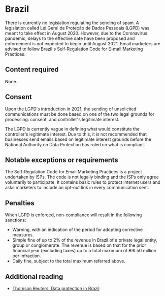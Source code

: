 # Brazil
There is currently no legislation regulating the sending of spam. A legislation called Lei Geral de Proteção de Dados Pessoais (LGPD) was meant to take effect in August 2020. However, due to the Coronavirus pandemic, delays to the effective date have been proposed and enforcement is not expected to begin until August 2021. Email marketers are advised to follow Brazil's Self-Regulation Code for E-mail Marketing Practices.

## Content required
None.

## Consent
Upon the LGPD's introduction in 2021, the sending of unsolicited communications must be done based on one of the two legal grounds for processing: consent, and controller's legitimate interest.

The LGPD is currently vague in defining what would constitute the controller's legitimate interest. Due to this, it is not recommended that businesses send emails based on legitimate interest grounds before the National Authority on Data Protection has ruled on what is compliant.

## Notable exceptions or requirements
The Self-Regulation Code for Email Marketing Practices is a project undertaken by ISPs. The code is not legally binding and the ISPs only agree voluntarily to participate. It contains basic rules to protect internet users and asks marketers to include an opt-out link in every communication sent.

## Penalties
When LGPD is enforced, non-compliance will result in the following sanctions:
- Warning, with an indication of the period for adopting corrective measures.
- Simple fine of up to 2% of the revenue in Brazil of a private legal entity, group or conglomerate. The revenue is based on that for the prior financial year (excluding taxes) up to a total maximum of BRL50 million per infraction.
- Daily fine, subject to the total maximum referred above.

## Additional reading
- [Thomson Reuters: Data protection in Brazil](https://uk.practicallaw.thomsonreuters.com/4-520-1732)
